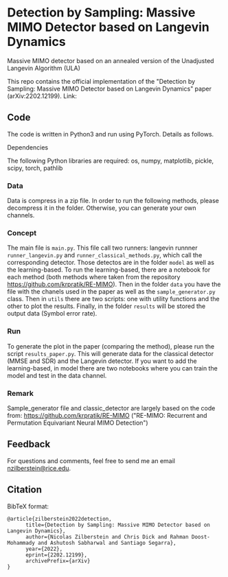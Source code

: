 # Detection by Sampling: Massive MIMO Detector based on Langevin Dynamics

Massive MIMO detector based on an annealed version of the Unadjusted Langevin Algorithm (ULA)

This repo contains the official implementation of the "Detection by Sampling: Massive MIMO Detector based on Langevin Dynamics" paper (arXiv:2202.12199). Link: 

## Code

The code is written in Python3 and run using PyTorch. Details as follows.

Dependencies

The following Python libraries are required: os, numpy, matplotlib, pickle, scipy, torch, pathlib

### Data

Data is compress in a zip file. In order to run the following methods, please decompress it in the folder. Otherwise, you can generate your own channels. 

### Concept

The main file is ```main.py```. This file call two runners: langevin runnner ```runner_langevin.py``` and ```runner_classical_methods.py```, which call the corresponding detector. Those detectos are in the folder ```model``` as well as the learning-based. To run the learning-based, there are a notebook for each method (both methods where taken from the repository https://github.com/krpratik/RE-MIMO). Then in the folder ```data``` you have the file with the chanels used in the paper as well as the ```sample_generator.py``` class. Then in ```utils``` there are two scripts: one with utility functions and the other to plot the results. Finally, in the folder ```results``` will be stored the output data (Symbol error rate).

### Run

To generate the plot in the paper (comparing the method), please run the script ```results_paper.py```. This will generate data for the classical detector (MMSE and SDR) and the Langevin detector. If you want to add the learning-based, in model there are two notebooks where you can train the model and test in the data channel.


### Remark

Sample_generator file and classic_detector are largely based on the code from: https://github.com/krpratik/RE-MIMO ("RE-MIMO: Recurrent and Permutation Equivariant Neural MIMO Detection")

## Feedback

For questions and comments, feel free to send me an email nzilberstein@rice.edu.

## Citation

BibTeX format:

```
@article{zilberstein2022detection,
      title={Detection by Sampling: Massive MIMO Detector based on Langevin Dynamics}, 
      author={Nicolas Zilberstein and Chris Dick and Rahman Doost-Mohammady and Ashutosh Sabharwal and Santiago Segarra},
      year={2022},
      eprint={2202.12199},
      archivePrefix={arXiv}
}
```
